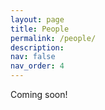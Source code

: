 ```yaml
---
layout: page
title: People
permalink: /people/
description: 
nav: false
nav_order: 4
---
```


Coming soon!
